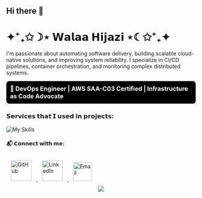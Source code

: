 ## Hi there 👋
#                ✦⁺₊✩☽⋆      𝗪𝗮𝗹𝗮𝗮 𝗛𝗶𝗷𝗮𝘇𝗶      ⋆☾✩⁺₊✦

I'm passionate about automating software delivery, building scalable cloud-native solutions, and improving system reliability. I specialize in CI/CD pipelines, container orchestration, and monitoring complex distributed systems.

<div style="background-color:#000000; color:#ffffff; padding:10px; border-radius:8px; font-weight:bold; font-size:16px">
🚀 DevOps Engineer | AWS SAA-C03 Certified | Infrastructure as Code Advocate
</div>


### 𝗦𝗲𝗿𝘃𝗶𝗰𝗲𝘀 𝘁𝗵𝗮𝘁 𝗜 𝘂𝘀𝗲𝗱 𝗶𝗻 𝗽𝗿𝗼𝗷𝗲𝗰𝘁𝘀:
![My Skills](https://skillicons.dev/icons?i=aws,bash,docker,github,jenkins,linux,django,bots,flask,git,terraform,githubactions,mongodb,gitlab,grafana,prometheus,mysql,npm,ubuntu,powershell,pycharm,selenium,kubernetes,vim,py,vscode&perline=13)

#### 📬 𝗖𝗼𝗻𝗻𝗲𝗰𝘁 𝘄𝗶𝘁𝗵 𝗺𝗲:

<div align="left">
  <a href="https://github.com/WalaaHijazi1">
     <img src="https://img.shields.io/badge/github-%23121011.svg?style=for-the-badge&logo=github&logoColor=white" width="55" style="margin:12px" alt="GitHub" />
  </a>
  <a href="[https://linkedin.com/in/yourprofile](https://www.linkedin.com/in/walaa-hijazi/)">
    <img src="https://img.shields.io/badge/linkedin-%230077B5.svg?style=for-the-badge&logo=linkedin&logoColor=white" width="55" style="margin:12px" alt="LinkedIn" />
  </a>
  <a href="mailto:walaa.25.11@hotmail.com">
    <img src="https://custom-icon-badges.demolab.com/badge/Email-8B89CC.svg?logo=mail&logoColor=white&circle" width="50" style="margin:12px" alt="Email"/>
  </a>
</div>


<div align="center">
  <a >
     <img src="https://user-images.githubusercontent.com/74038190/213760705-0d5bf320-4f43-4352-b74b-0889ae726bf7.gif" />
  </a>
</div>

<!--
**WalaaHijazi1/WalaaHijazi1** is a ✨ _special_ ✨ repository because its `README.md` (this file) appears on your GitHub profile.

Here are some ideas to get you started:

- 🔭 I’m currently working on ...
- 🌱 I’m currently learning ...
- 👯 I’m looking to collaborate on ...
- 🤔 I’m looking for help with ...
- 💬 Ask me about ...
- 📫 How to reach me: ...
- 😄 Pronouns: ...
- ⚡ Fun fact: ...
-->
